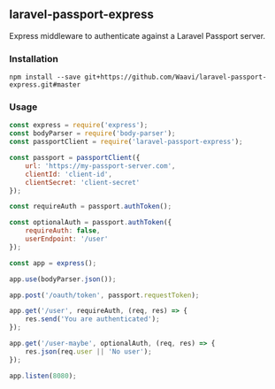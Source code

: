 ## laravel-passport-express

Express middleware to authenticate against a Laravel Passport server.

### Installation

```
npm install --save git+https://github.com/Waavi/laravel-passport-express.git#master
```

### Usage

```js
const express = require('express');
const bodyParser = require('body-parser');
const passportClient = require('laravel-passport-express');

const passport = passportClient({
    url: 'https://my-passport-server.com',
    clientId: 'client-id',
    clientSecret: 'client-secret'
});

const requireAuth = passport.authToken();

const optionalAuth = passport.authToken({
    requireAuth: false,
    userEndpoint: '/user'
});

const app = express();

app.use(bodyParser.json());

app.post('/oauth/token', passport.requestToken);

app.get('/user', requireAuth, (req, res) => {
    res.send('You are authenticated');
});

app.get('/user-maybe', optionalAuth, (req, res) => {
    res.json(req.user || 'No user');
});

app.listen(8080);
```
